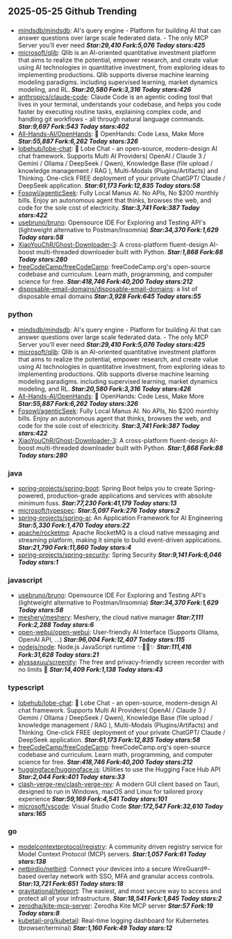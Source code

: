 ## 2025-05-25 Github Trending

### 
* [mindsdb/mindsdb](https://github.com/mindsdb/mindsdb): AI's query engine - Platform for building AI that can answer questions over large scale federated data. - The only MCP Server you'll ever need ***Star:29,410 Fork:5,076 Today stars:425***
* [microsoft/qlib](https://github.com/microsoft/qlib): Qlib is an AI-oriented quantitative investment platform that aims to realize the potential, empower research, and create value using AI technologies in quantitative investment, from exploring ideas to implementing productions. Qlib supports diverse machine learning modeling paradigms. including supervised learning, market dynamics modeling, and RL. ***Star:20,580 Fork:3,316 Today stars:426***
* [anthropics/claude-code](https://github.com/anthropics/claude-code): Claude Code is an agentic coding tool that lives in your terminal, understands your codebase, and helps you code faster by executing routine tasks, explaining complex code, and handling git workflows - all through natural language commands. ***Star:9,697 Fork:543 Today stars:402***
* [All-Hands-AI/OpenHands](https://github.com/All-Hands-AI/OpenHands): 🙌 OpenHands: Code Less, Make More ***Star:55,887 Fork:6,262 Today stars:326***
* [lobehub/lobe-chat](https://github.com/lobehub/lobe-chat): 🤯 Lobe Chat - an open-source, modern-design AI chat framework. Supports Multi AI Providers( OpenAI / Claude 3 / Gemini / Ollama / DeepSeek / Qwen), Knowledge Base (file upload / knowledge management / RAG ), Multi-Modals (Plugins/Artifacts) and Thinking. One-click FREE deployment of your private ChatGPT/ Claude / DeepSeek application. ***Star:61,173 Fork:12,835 Today stars:58***
* [Fosowl/agenticSeek](https://github.com/Fosowl/agenticSeek): Fully Local Manus AI. No APIs, No $200 monthly bills. Enjoy an autonomous agent that thinks, browses the web, and code for the sole cost of electricity. ***Star:3,741 Fork:387 Today stars:422***
* [usebruno/bruno](https://github.com/usebruno/bruno): Opensource IDE For Exploring and Testing API's (lightweight alternative to Postman/Insomnia) ***Star:34,370 Fork:1,629 Today stars:58***
* [XiaoYouChR/Ghost-Downloader-3](https://github.com/XiaoYouChR/Ghost-Downloader-3): A cross-platform fluent-design AI-boost multi-threaded downloader built with Python. ***Star:1,868 Fork:88 Today stars:280***
* [freeCodeCamp/freeCodeCamp](https://github.com/freeCodeCamp/freeCodeCamp): freeCodeCamp.org's open-source codebase and curriculum. Learn math, programming, and computer science for free. ***Star:418,746 Fork:40,200 Today stars:212***
* [disposable-email-domains/disposable-email-domains](https://github.com/disposable-email-domains/disposable-email-domains): a list of disposable email domains ***Star:3,928 Fork:645 Today stars:55***

### python
* [mindsdb/mindsdb](https://github.com/mindsdb/mindsdb): AI's query engine - Platform for building AI that can answer questions over large scale federated data. - The only MCP Server you'll ever need ***Star:29,410 Fork:5,076 Today stars:425***
* [microsoft/qlib](https://github.com/microsoft/qlib): Qlib is an AI-oriented quantitative investment platform that aims to realize the potential, empower research, and create value using AI technologies in quantitative investment, from exploring ideas to implementing productions. Qlib supports diverse machine learning modeling paradigms. including supervised learning, market dynamics modeling, and RL. ***Star:20,580 Fork:3,316 Today stars:426***
* [All-Hands-AI/OpenHands](https://github.com/All-Hands-AI/OpenHands): 🙌 OpenHands: Code Less, Make More ***Star:55,887 Fork:6,262 Today stars:326***
* [Fosowl/agenticSeek](https://github.com/Fosowl/agenticSeek): Fully Local Manus AI. No APIs, No $200 monthly bills. Enjoy an autonomous agent that thinks, browses the web, and code for the sole cost of electricity. ***Star:3,741 Fork:387 Today stars:422***
* [XiaoYouChR/Ghost-Downloader-3](https://github.com/XiaoYouChR/Ghost-Downloader-3): A cross-platform fluent-design AI-boost multi-threaded downloader built with Python. ***Star:1,868 Fork:88 Today stars:280***

### java
* [spring-projects/spring-boot](https://github.com/spring-projects/spring-boot): Spring Boot helps you to create Spring-powered, production-grade applications and services with absolute minimum fuss. ***Star:77,230 Fork:41,179 Today stars:13***
* [microsoft/typespec](https://github.com/microsoft/typespec):  ***Star:5,097 Fork:276 Today stars:2***
* [spring-projects/spring-ai](https://github.com/spring-projects/spring-ai): An Application Framework for AI Engineering ***Star:5,330 Fork:1,470 Today stars:22***
* [apache/rocketmq](https://github.com/apache/rocketmq): Apache RocketMQ is a cloud native messaging and streaming platform, making it simple to build event-driven applications. ***Star:21,790 Fork:11,860 Today stars:4***
* [spring-projects/spring-security](https://github.com/spring-projects/spring-security): Spring Security ***Star:9,141 Fork:6,046 Today stars:1***

### javascript
* [usebruno/bruno](https://github.com/usebruno/bruno): Opensource IDE For Exploring and Testing API's (lightweight alternative to Postman/Insomnia) ***Star:34,370 Fork:1,629 Today stars:58***
* [meshery/meshery](https://github.com/meshery/meshery): Meshery, the cloud native manager ***Star:7,111 Fork:2,288 Today stars:6***
* [open-webui/open-webui](https://github.com/open-webui/open-webui): User-friendly AI Interface (Supports Ollama, OpenAI API, ...) ***Star:96,004 Fork:12,407 Today stars:115***
* [nodejs/node](https://github.com/nodejs/node): Node.js JavaScript runtime ✨🐢🚀✨ ***Star:111,416 Fork:31,628 Today stars:21***
* [alyssaxuu/screenity](https://github.com/alyssaxuu/screenity): The free and privacy-friendly screen recorder with no limits 🎥 ***Star:14,409 Fork:1,138 Today stars:43***

### typescript
* [lobehub/lobe-chat](https://github.com/lobehub/lobe-chat): 🤯 Lobe Chat - an open-source, modern-design AI chat framework. Supports Multi AI Providers( OpenAI / Claude 3 / Gemini / Ollama / DeepSeek / Qwen), Knowledge Base (file upload / knowledge management / RAG ), Multi-Modals (Plugins/Artifacts) and Thinking. One-click FREE deployment of your private ChatGPT/ Claude / DeepSeek application. ***Star:61,173 Fork:12,835 Today stars:58***
* [freeCodeCamp/freeCodeCamp](https://github.com/freeCodeCamp/freeCodeCamp): freeCodeCamp.org's open-source codebase and curriculum. Learn math, programming, and computer science for free. ***Star:418,746 Fork:40,200 Today stars:212***
* [huggingface/huggingface.js](https://github.com/huggingface/huggingface.js): Utilities to use the Hugging Face Hub API ***Star:2,044 Fork:401 Today stars:33***
* [clash-verge-rev/clash-verge-rev](https://github.com/clash-verge-rev/clash-verge-rev): A modern GUI client based on Tauri, designed to run in Windows, macOS and Linux for tailored proxy experience ***Star:59,169 Fork:4,541 Today stars:101***
* [microsoft/vscode](https://github.com/microsoft/vscode): Visual Studio Code ***Star:172,547 Fork:32,610 Today stars:165***

### go
* [modelcontextprotocol/registry](https://github.com/modelcontextprotocol/registry): A community driven registry service for Model Context Protocol (MCP) servers. ***Star:1,057 Fork:61 Today stars:138***
* [netbirdio/netbird](https://github.com/netbirdio/netbird): Connect your devices into a secure WireGuard®-based overlay network with SSO, MFA and granular access controls. ***Star:13,721 Fork:651 Today stars:18***
* [gravitational/teleport](https://github.com/gravitational/teleport): The easiest, and most secure way to access and protect all of your infrastructure. ***Star:18,541 Fork:1,845 Today stars:2***
* [zerodha/kite-mcp-server](https://github.com/zerodha/kite-mcp-server): Zerodha Kite MCP server ***Star:57 Fork:19 Today stars:8***
* [kubetail-org/kubetail](https://github.com/kubetail-org/kubetail): Real-time logging dashboard for Kubernetes (browser/terminal) ***Star:1,160 Fork:49 Today stars:12***
